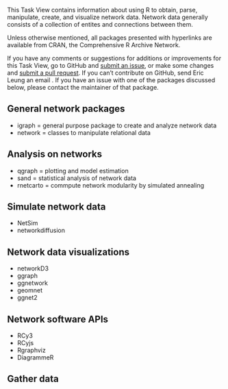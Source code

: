 This Task View contains information about using R to obtain, parse, manipulate, create, and visualize network data. Network data generally consists of a collection of entites and connections between them.

Unless otherwise mentioned, all packages presented with hyperlinks are available from CRAN, the Comprehensive R Archive Network.

If you have any comments or suggestions for additions or improvements for this Task View, go to GitHub and [submit an issue](https://github.com/erictleung/networkscience/issues), or make some changes and [submit a pull request](https://github.com/erictleung/networkscience/pulls). If you can’t contribute on GitHub, send Eric Leung an email . If you have an issue with one of the packages discussed below, please contact the maintainer of that package.

## General network packages

- <pkg>igraph</pkg> = general purpose package to create and analyze network data
- <pkg>network</pkg> = classes to manipulate relational data

## Analysis on networks

- <pkg>qgraph</pkg> = plotting and model estimation
- <pkg>sand</pkg> = statistical analysis of network data
- <pkg>rnetcarto</pkg> = commpute network modularity by simulated annealing

## Simulate network data

- <pkg>NetSim</pkg>
- <pkg>networkdiffusion</pkg>

## Network data visualizations

- networkD3
- ggraph
- ggnetwork
- geomnet
- ggnet2

## Network software APIs

- RCy3
- RCyjs
- Rgraphviz
- DiagrammeR

## Gather data

